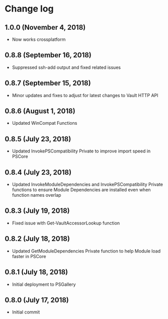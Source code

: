# Change log

## 1.0.0 (November 4, 2018)

- Now works crossplatform

## 0.8.8 (September 16, 2018)

- Suppressed ssh-add output and fixed related issues

## 0.8.7 (September 15, 2018)

- Minor updates and fixes to adjust for latest changes to Vault HTTP API

## 0.8.6 (August 1, 2018)

- Updated WinCompat Functions

## 0.8.5 (July 23, 2018)

- Updated InvokePSCompatibility Private to improve import speed in PSCore

## 0.8.4 (July 23, 2018)

- Updated InvokeModuleDependencies and InvokePSCompatibility Private functions to ensure Module Dependencies are installed even when function names overlap

## 0.8.3 (July 19, 2018)

- Fixed issue with Get-VaultAccessorLookup function

## 0.8.2 (July 18, 2018)

- Updated GetModuleDependencies Private function to help Module load faster in PSCore

## 0.8.1 (July 18, 2018)

- Initial deployment to PSGallery

## 0.8.0 (July 17, 2018)

- Initial commit

